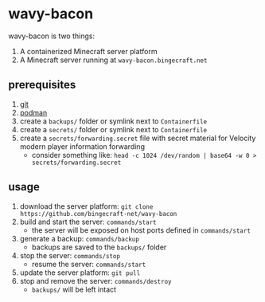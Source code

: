 # wavy-bacon

wavy-bacon is two things:

1. A containerized Minecraft server platform
2. A Minecraft server running at `wavy-bacon.bingecraft.net`

## prerequisites

1. [git](https://git-scm.com/)
2. [podman](https://podman.io/)
3. create a `backups/` folder or symlink next to `Containerfile`
4. create a `secrets/` folder or symlink next to `Containerfile`
5. create a `secrets/forwarding.secret` file with secret material for Velocity modern player information forwarding
   - consider something like: `head -c 1024 /dev/random | base64 -w 0 > secrets/forwarding.secret`

## usage

1. download the server platform: `git clone https://github.com/bingecraft-net/wavy-bacon`
2. build and start the server: `commands/start`
   - the server will be exposed on host ports defined in `commands/start`
3. generate a backup: `commands/backup`
   - backups are saved to the `backups/` folder
4. stop the server: `commands/stop`
   - resume the server: `commands/start`
5. update the server platform: `git pull`
6. stop and remove the server: `commands/destroy`
   - `backups/` will be left intact
